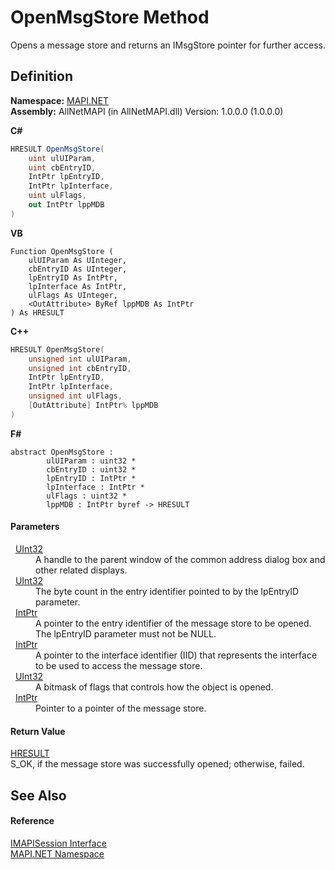 # OpenMsgStore Method


Opens a message store and returns an IMsgStore pointer for further access.



## Definition
**Namespace:** <a href="5bef4637-66f8-16d4-e5f4-4d0da57a1538.md">MAPI.NET</a>  
**Assembly:** AllNetMAPI (in AllNetMAPI.dll) Version: 1.0.0.0 (1.0.0.0)

**C#**
``` C#
HRESULT OpenMsgStore(
	uint ulUIParam,
	uint cbEntryID,
	IntPtr lpEntryID,
	IntPtr lpInterface,
	uint ulFlags,
	out IntPtr lppMDB
)
```
**VB**
``` VB
Function OpenMsgStore ( 
	ulUIParam As UInteger,
	cbEntryID As UInteger,
	lpEntryID As IntPtr,
	lpInterface As IntPtr,
	ulFlags As UInteger,
	<OutAttribute> ByRef lppMDB As IntPtr
) As HRESULT
```
**C++**
``` C++
HRESULT OpenMsgStore(
	unsigned int ulUIParam, 
	unsigned int cbEntryID, 
	IntPtr lpEntryID, 
	IntPtr lpInterface, 
	unsigned int ulFlags, 
	[OutAttribute] IntPtr% lppMDB
)
```
**F#**
``` F#
abstract OpenMsgStore : 
        ulUIParam : uint32 * 
        cbEntryID : uint32 * 
        lpEntryID : IntPtr * 
        lpInterface : IntPtr * 
        ulFlags : uint32 * 
        lppMDB : IntPtr byref -> HRESULT 
```



#### Parameters
<dl><dt>  <a href="https://learn.microsoft.com/dotnet/api/system.uint32" target="_blank" rel="noopener noreferrer">UInt32</a></dt><dd>A handle to the parent window of the common address dialog box and other related displays.</dd><dt>  <a href="https://learn.microsoft.com/dotnet/api/system.uint32" target="_blank" rel="noopener noreferrer">UInt32</a></dt><dd>The byte count in the entry identifier pointed to by the lpEntryID parameter.</dd><dt>  <a href="https://learn.microsoft.com/dotnet/api/system.intptr" target="_blank" rel="noopener noreferrer">IntPtr</a></dt><dd>A pointer to the entry identifier of the message store to be opened. The lpEntryID parameter must not be NULL.</dd><dt>  <a href="https://learn.microsoft.com/dotnet/api/system.intptr" target="_blank" rel="noopener noreferrer">IntPtr</a></dt><dd>A pointer to the interface identifier (IID) that represents the interface to be used to access the message store.</dd><dt>  <a href="https://learn.microsoft.com/dotnet/api/system.uint32" target="_blank" rel="noopener noreferrer">UInt32</a></dt><dd>A bitmask of flags that controls how the object is opened.</dd><dt>  <a href="https://learn.microsoft.com/dotnet/api/system.intptr" target="_blank" rel="noopener noreferrer">IntPtr</a></dt><dd>Pointer to a pointer of the message store.</dd></dl>

#### Return Value
<a href="50596607-a328-ef10-6ea9-0448fbb7d197.md">HRESULT</a>  
S_OK, if the message store was successfully opened; otherwise, failed.

## See Also


#### Reference
<a href="d28ec202-b730-fb1f-42ac-5545b0b43d47.md">IMAPISession Interface</a>  
<a href="5bef4637-66f8-16d4-e5f4-4d0da57a1538.md">MAPI.NET Namespace</a>  
